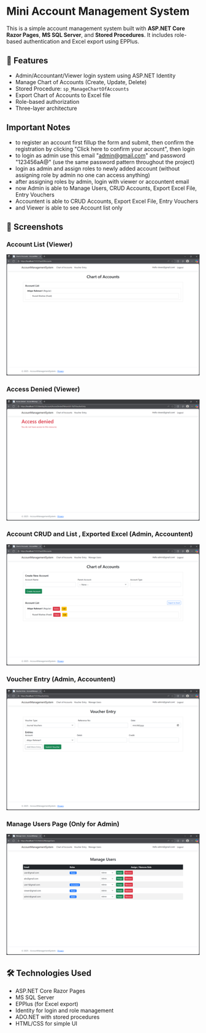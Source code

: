 # Mini Account Management System

This is a simple account management system built with **ASP.NET Core Razor Pages**, **MS SQL Server**, and **Stored Procedures**. It includes role-based authentication and Excel export using EPPlus.

## 🧩 Features

- Admin/Accountant/Viewer login system using ASP.NET Identity
- Manage Chart of Accounts (Create, Update, Delete)
- Stored Procedure: `sp_ManageChartOfAccounts`
- Export Chart of Accounts to Excel file
- Role-based authorization
- Three-layer architecture

## Important Notes
- to register an account first fillup the form and submit, then confirm the registration by clicking "Click here to confirm your account", then login
- to login as admin use this email "admin@gmail.com" and password "123456aA@" (use the same password pattern throughout the project)
- login as admin and assign roles to newly added account (without assigning role by admin no one can access anything)
- after assigning roles by admin, login with viewer or accountent email
- now Admin is able to Manage Users, CRUD Accounts, Export Excel File, Entry Vouchers
- Accountent is able to CRUD Accounts, Export Excel File, Entry Vouchers
- and Viewer is able to see Account list only

## 📸 Screenshots

### Account List (Viewer)
![Account List Screenshot](screenshots/accountList.png)

### Access Denied (Viewer)
![Access Denied Screenshot](screenshots/accessDenied.png)

### Account CRUD and List , Exported Excel (Admin, Accountent)
![Chart of Accounts Screenshot](screenshots/chartOfAccounts.png)

### Voucher Entry (Admin, Accountent)
![Voucher Entry Screenshot](screenshots/voucherEntry.png)

### Manage Users Page (Only for Admin)
![Manage Page Screenshot](screenshots/manageUsers.png)

## 🛠️ Technologies Used

- ASP.NET Core Razor Pages
- MS SQL Server
- EPPlus (for Excel export)
- Identity for login and role management
- ADO.NET with stored procedures
- HTML/CSS for simple UI


